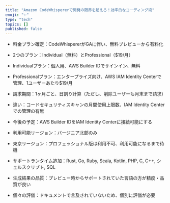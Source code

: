 ```yaml
---
title: "Amazon CodeWhispererで開発の限界を超えろ！効率的なコーディング術"
emoji: "✨"
type: "tech" 
topics: []
published: false
---
```


- 料金プラン確定：CodeWhispererがGAに伴い、無料プレビューから有料化
- 2つのプラン：Individual（無料）とProfessional（$19/月）
- Individualプラン：個人用、AWS Builder IDでサインイン、無料
- Professionalプラン：エンタープライズ向け、AWS IAM Identity Centerで管理、1ユーザーあたり$19/月
- 請求期間：1ヶ月ごと、日割り計算（ただし、削除ユーザーも月末まで請求）
- 違い：コードセキュリティスキャンの月間使用上限数、IAM Identity Centerでの管理の有無
- 今後の予定：AWS Builder IDをIAM Identity Centerに接続可能にする

- 利用可能リージョン：バージニア北部のみ
- 東京リージョン：プロフェッショナル版は利用不可、利用可能になるまで待機
- サポートランタイム追加：Rust, Go, Ruby, Scala, Kotlin, PHP, C, C++, シェルスクリプト, SQL
- 生成結果の品質：プレビュー時からサポートされていた言語の方が精度・品質が良い
- 個々の評価：ドキュメントで言及されていないため、個別に評価が必要


